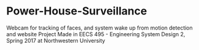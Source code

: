 # Power-House-Surveillance 

Webcam for tracking of faces, and system wake up from motion detection and website
Project Made in EECS 495 - Engineering System Design 2, Spring 2017 at Northwestern University